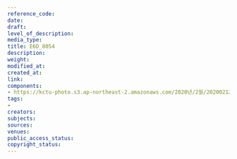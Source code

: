 ```yaml
---
reference_code: 
date: 
draft: 
level_of_description: 
media_type: 
title: E6D_8054
description: 
weight: 
modified_at: 
created_at: 
link: 
components:
- https://kctu-photo.s3.ap-northeast-2.amazonaws.com/2020년/2월/20200212_영남대의료원+고공농성+해단집회/E6D_8054.jpg
tags:
- 
creators: 
subjects: 
sources: 
venues: 
public_access_status: 
copyright_status: 
---
```

